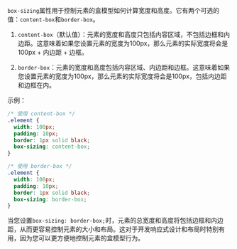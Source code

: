 `box-sizing`属性用于控制元素的盒模型如何计算宽度和高度。它有两个可选的值：`content-box`和`border-box`。

1. `content-box`（默认值）：元素的宽度和高度只包括内容区域，不包括边框和内边距。这意味着如果您设置元素的宽度为100px，那么元素的实际宽度将会是100px + 内边距 + 边框。

2. `border-box`：元素的宽度和高度包括内容区域、内边距和边框。这意味着如果您设置元素的宽度为100px，那么元素的实际宽度将会是100px，包括内边距和边框在内。

示例：

```css
/* 使用 content-box */
.element {
  width: 100px;
  padding: 10px;
  border: 1px solid black;
  box-sizing: content-box;
}

/* 使用 border-box */
.element {
  width: 100px;
  padding: 10px;
  border: 1px solid black;
  box-sizing: border-box;
}
```

当您设置`box-sizing: border-box;`时，元素的总宽度和高度将包括边框和内边距，从而更容易控制元素的大小和布局。这对于开发响应式设计和布局时特别有用，因为您可以更方便地控制元素的盒模型行为。